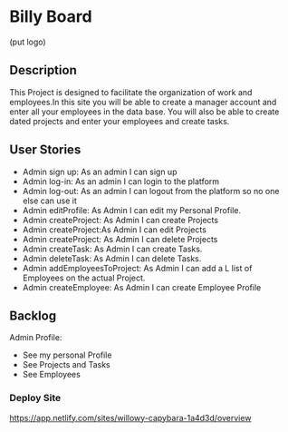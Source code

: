 # Billy Board
(put logo)

## Description
This Project is designed to facilitate the organization of work and employees.In this site you will be able to create a manager account and enter all your employees in the data base.
You will also be able to create dated projects and enter your employees and create tasks.

## User Stories
- Admin sign up: As an admin I can sign up
- Admin log-in: As an admin I can login to the platform
- Admin log-out: As an admin I can logout from the platform so no one else can use it
- Admin editProfile: As Admin I can edit my Personal Profile.
- Admin createProject: As Admin I can create Projects
- Admin createProject:As Admin I can edit Projects
- Admin createProject: As Admin I can delete Projects
- Admin createTask: As Admin I can create Tasks.
- Admin deleteTask: As Admin I can delete Tasks.
- Admin addEmployeesToProject: As Admin I can add a L   list of Employees on the actual Project.
- Admin createEmployee: As Admin I can create Employee Profile

## Backlog

Admin Profile:
- See my personal Profile
- See Projects and Tasks
- See Employees

### Deploy Site
https://app.netlify.com/sites/willowy-capybara-1a4d3d/overview

